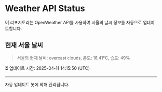 
# Weather API Status

이 리포지토리는 OpenWeather API를 사용하여 서울의 날씨 정보를 자동으로 업데이트합니다.

## 현재 서울 날씨
> 서울의 현재 날씨: overcast clouds, 온도: 16.41°C, 습도: 49%

⏳ 업데이트 시간: 2025-04-11 14:15:50 (UTC)

---
자동 업데이트 봇에 의해 관리됩니다.
